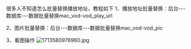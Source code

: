 很多人不知道怎么批量替换播放地址，教程如下
1、播放地址批量替换：后台---数据库---数据批量替换mac_vod-vod_play_url

2、图片批量替换：后台---数据库---数据批量替换mac_vod-vod_pic

3、看图操作
![1713580978960.jpg](https://github.com/ql-fa/ql-fa.github.io/assets/146798253/de7ce692-258b-43eb-b857-15fb489ddc74)

